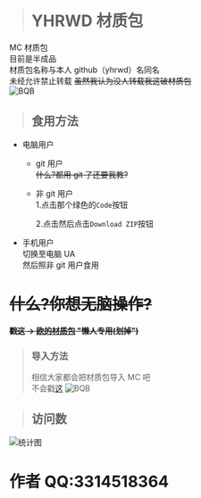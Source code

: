 > # YHRWD 材质包

MC 材质包  
目前是半成品  
材质包名称与本人 github（yhrwd）名同名  
未经允许禁止转载 ~~虽然我认为没人转载我这破材质包~~  
![BQB](https://cdn.jsdelivr.net/gh/zhaoolee/ChineseBQB@master/001Funny_%E6%BB%91%E7%A8%BD%E5%A4%A7%E4%BD%AC%F0%9F%98%8FBQB/%E6%BB%91%E7%A8%BD%E5%A4%A7%E4%BD%AC00014-%E5%AE%B3%E6%80%95-%E8%88%9E%E5%8A%A8%E9%9D%92%E6%98%A5%E7%89%88.gif)

> ## 食用方法

- 电脑用户

  - git 用户  
    ~~什么?都用 git 了还要我教?~~
  - 非 git 用户  
    1.点击那个绿色的`Code`按钮

    2.点击然后点击`Download ZIP`按钮

- 手机用户  
  切换至电脑 UA  
  然后照非 git 用户食用

# ~~什么?你想无脑操作?~~

~~**戳这 → [欧的材质包](https://github.com/yhrwd/yhr-mcpack/releases/download/Minecraft/YHRWD.mcpack) "懒人专用(划掉")**~~

> ### 导入方法
>
> 相信大家都会把材质包导入 MC 吧  
> 不会戳[这](https://www.baidu.com)
> ![BQB](https://cdn.jsdelivr.net/gh/zhaoolee/ChineseBQB@master/015Golden_Curator_Panda%E9%87%91%E9%A6%86%E9%95%BF%E7%86%8A%E7%8C%AB%F0%9F%90%BCBQB/%E9%87%91%E9%A6%86%E9%95%BF%E7%86%8A%E7%8C%AB00004-%E6%95%B2%E6%A1%8C%E5%AD%90.gif)

> ## 访问数

![统计图](https://count.getloli.com/get/@yhrwd?theme=rule34)

# **作者 QQ:3314518364**
